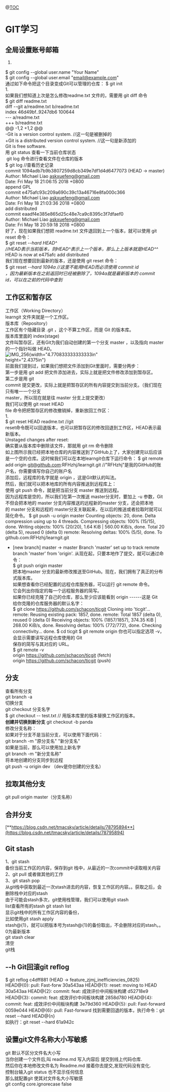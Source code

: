@[TOC](目录)

# GIT学习
## 全局设置账号邮箱
1.  
$ git config --global user.name "Your Name"  
$ git config --global user.email "email@example.com"  
通过如下命令把这个目录变成Git可以管理的仓库：
$ git init  
1.    
如果我们想知道上次是怎么修改readme.txt 文件的，需要用 git diff 命令  
$ git diff readme.txt  
diff --git a/readme.txt b/readme.txt  
index 46d49bf..9247db6 100644  
--- a/readme.txt  
+++ b/readme.txt  
@@ -1,2 +1,2 @@  
-Git is a version control system. //这一句是被删掉的  
+Git is a distributed version control system. //这一句是新添加的  
Git is free software.  
用 git status 查看一下当前仓库状态  
 git log 命令进行查看文件在仓库的版本  
$ git log //查看历史记录  
commit 1094adb7b9b3807259d8cb349e7df1d4d6477073 (HEAD -> master)  
Author: Michael Liao <askxuefeng@gmail.com>  
Date: Fri May 18 21:06:15 2018 +0800  
append GPL  
commit e475afc93c209a690c39c13a46716e8fa000c366  
Author: Michael Liao <askxuefeng@gmail.com>  
Date: Fri May 18 21:03:36 2018 +0800  
add distributed  
commit eaadf4e385e865d25c48e7ca9c8395c3f7dfaef0  
Author: Michael Liao <askxuefeng@gmail.com>  
Date: Fri May 18 20:59:18 2018 +0800  
好了，现在如果我们想把 readme.txt 文件退回到上一个版本，就可以使用 git  
reset 命令：  
$ git reset *--hard HEAD^  
//HEAD表示当前版本，则HEAD^表示上一个版本，那么上上版本就是HEAD^^*  
HEAD is now at e475afc add distributed  
我们现在想要回到最新的版本，还是使用 git reset 命令：  
$ git reset *--hard 1094a //这里不能用HEAD而必须使用 commit id  
，因为最新版本在之前返回时已经被删除了，1094a就是最新版本的 commit    
id，可以在之前的代码中查到*  
## 工作区和暂存区
工作区（Working Directory）  
learngit 文件夹就是一个工作区。  
版本库（Repository）  
工作区有个隐藏目录 .git ，这个不算工作区，而是 Git 的版本库。  
版本库里面的 index(stage)  
文件叫暂存区，还有Git为我们自动创建的第一个分支 master ，以及指向 master  
的一个指针叫做 HEAD。  
![IMG_256](media/image1.jpeg){width="4.770833333333333in"  
height="2.4375in"}  
前面我们提到过，如果我们想把文件添加到Git里面时，需要分两步：  
第一步是用 git add 把文件添加进去，实际上就是把文件修改添加到暂存区。  
第二步是用 git  
commit 提交更改，实际上就是把暂存区的所有内容提交到当前分支。（我们现在只有唯一一个分支  
master，所以现在就是往 master 分支上提交更改）  
我们可以使用 git reset HEAD  
file 命令把把暂存区的修改撤销掉，重新放回工作区：  
1.    
$ git reset HEAD readme.txt //git  
reset命令既可以回退版本，也可以把暂存区的修改回退到工作区，HEAD表示最新版本。    
Unstaged changes after reset:  
确实要从版本库中删除该文件，那就用 git rm 命令删除    
如上图所示我已经把本地仓库的内容推送到了GitHub上了，大家创建完以后应该是一个空的仓库。这时候我们可以在本地learngit仓库下运行命令：
$ git remote add origin git@github.com:RFHzhj/learngit.git
//"RFHzhj"是我的GitHub的账户名，你需要填写你自己的账户名  
添加后，远程库的名字就是 origin ，这是Git默认的叫法。  
然后，我们就可以把本地库的所有内容推送到远程库上：  
使用 git push 命令，就是把当前分支 master 推送到远程。  
因为远程库是空的，所以我们在第一次推送 master分支时，要加上 -u 参数，Git不但会把本地的 master 分支内容推送的远程新的master 分支，还会把本地的 master 分支和远程的 master分支关联起来，在以后的推送或者拉取时就可以简化命令。
$ git push -u origin master
Counting objects: 20, done.
Delta compression using up to 4 threads.
Compressing objects: 100% (15/15), done.
Writing objects: 100% (20/20), 1.64 KiB | 560.00 KiB/s, done.
Total 20 (delta 5), reused 0 (delta 0)
remote: Resolving deltas: 100% (5/5), done.
To github.com:RFHzhj/learngit.git
* [new branch] master -> master
Branch 'master' set up to track remote branch 'master' from
'origin'.
从现在起，只要本地作了提交，就可以通过命令：  
$ git push origin master  
把本地master 分支的最新修改推送至GitHub。现在，我们拥有了真正的分布式版本库。  
如果想查看你已经配置的远程仓库服务器，可以运行 git remote 命令。  
它会列出你指定的每一个远程服务器的简写。  
如果你已经克隆了自己的仓库，那么至少应该能看到 origin ------这是 Git  
给你克隆的仓库服务器的默认名字：  
$ git clone https://github.com/schacon/ticgit
Cloning into 'ticgit'...
remote: Reusing existing pack: 1857, done.
remote: Total 1857 (delta 0), reused 0 (delta 0)
Receiving objects: 100% (1857/1857), 374.35 KiB | 268.00 KiB/s, done.
Resolving deltas: 100% (772/772), done.
Checking connectivity... done.
$ cd ticgit
$ git remote
origin
你也可以指定选项 -v，会显示需要读写远程仓库使用的 Git  
保存的简写与其对应的 URL。  
$ git remote -v  
origin https://github.com/schacon/ticgit (fetch)  
origin https://github.com/schacon/ticgit (push)  
## 分支
查看所有分支  
git branch -a  
切换分支  
git checkout 分支名字  
$ git checkout -- test.txt // 用版本库里的版本替换工作区的版本。  
**创建并切换到新分支**
git checkout -b panda  
修改分支名称：  
如果对于分支不是当前分支，可以使用下面代码：  
git branch -m "原分支名" "新分支名"  
如果是当前，那么可以使用加上新名字  
git branch -m "新分支名称"  
将本地创建的分支同步到远程  
git push -u origin dev （dev是你创建的分支名）  
## 拉取其他分支
git pull origin master（分支名称）  
## 合并分支
[**https://blog.csdn.net/tmacsky/article/details/78795894**](https://blog.csdn.net/tmacsky/article/details/78795894)
## Git stash  
1、git stash  
备份当前工作区的内容，保存到git 栈中，从最近的一次commit中读取相关内容  
2、git pull 或者做其他的工作  
3、git stash pop  
从git栈中获取到最近一次stash进去的内容，恢复工作区的内容。。获取之后，会删除栈中对应的stash  
由于可能会stash多次，git使用栈管理，我们可以使用git stash  
list查看所有的stash
git stash list  
显示git栈中的所有工作区内容的备份，  
比如使用git stash apply  
stash@{1}，就可以把版本号为stash@{1}的备份取出，不会删除对应的stash。。0为最新版本  
git stash clear  
清空  
git栈  
## --h Git回滚git reflog  
$ git reflog
c4dff881 (HEAD -> feature_zjmj_inefficiencies_0825) HEAD@{0}: pull:
Fast-forw
30a543aa HEAD@{1}: reset: moving to HEAD
30a543aa HEAD@{2}: commit: feat: 成效评价中间板块构建
d52718e9 HEAD@{3}: commit: feat: 成效评价中间板块构建
2858d780 HEAD@{4}: commit: feat: 成效评价中间板块构建
3e79d360 HEAD@{5}: pull: Fast-forward
0059e044 HEAD@{6}: pull: Fast-forward
找到需要回退的版本，执行命令：git reset --hard HEAD@{n}  
如执行：git reset --hard 61a942c  
## 设置git文件名称大小写敏感  
git 默认不区分文件名大小写  
当你创建一个文件后,叫 readme.md 写入内容后 提交到线上代码仓库.  
然后你在本地修改文件名为 Readme.md 接着你去提交,发现代码没有变化.  
控制台输入git status 也不显示任何信息  
那么就配置git 使其对文件名大小写敏感  
git config core.ignorecase false